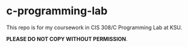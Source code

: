 # c-programming-lab
This repo is for my coursework in CIS 308/C Programming Lab at KSU.

**PLEASE DO NOT COPY WITHOUT PERMISSION**.
